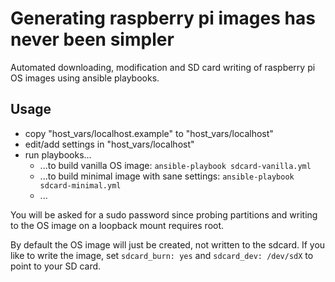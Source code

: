 
# Generating raspberry pi images has never been simpler

Automated downloading, modification and SD card writing of raspberry pi OS images using ansible playbooks.

## Usage

* copy "host_vars/localhost.example" to "host_vars/localhost"
* edit/add settings in "host_vars/localhost"
* run playbooks...
  * ...to build vanilla OS image: ```ansible-playbook sdcard-vanilla.yml```
  * ...to build minimal image with sane settings: ```ansible-playbook sdcard-minimal.yml```
  * ...

You will be asked for a sudo password since probing partitions and writing to
the OS image on a loopback mount requires root.

By default the OS image will just be created, not written to the sdcard. If
you like to write the image, set ```sdcard_burn: yes``` and
```sdcard_dev: /dev/sdX``` to point to your SD card.

